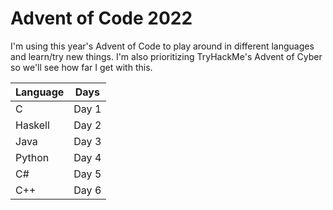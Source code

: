 # Advent of Code 2022
I'm using this year's Advent of Code to play around in different languages and learn/try new things. I'm also prioritizing TryHackMe's Advent of Cyber so we'll see how far I get with this.

|Language|Days|
|---|---|
|C|Day 1|
|Haskell|Day 2|
|Java|Day 3|
|Python|Day 4|
|C#|Day 5|
|C++|Day 6|
